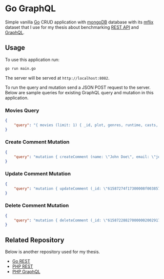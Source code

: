 # Go GraphQL

Simple vanilla [Go](https://golang.org/) CRUD application with [mongoDB](https://www.mongodb.com/) database with its [mflix](https://github.com/neelabalan/mongodb-sample-dataset/tree/main/sample_mflix) dataset that I use for my thesis about benchmarking [REST API](https://restfulapi.net/) and [GraphQL](https://graphql.org/).

## Usage

To use this application run:

```bash
go run main.go
```

The server will be served at `http://localhost:8082`.

To run the query and mutation send a JSON POST request to the server. Below are sample queries for existing GraphQL query and mutation in this application.

### Movies Query

```json
{
	"query": "{ movies (limit: 1) { _id, plot, genres, runtime, casts, num_mflix_comments, title, fullplot, countries, released, directors, writers, rated, awards { wins, nominations, text }, lastupdated, year, imdb { rating, votes, id }, type, tomatoes { viewer { rating, numReviews, meter }, dvd, critic { rating, numReviews, meter } lastUpdated, rotten, production, fresh } } }" 
}
```

### Create Comment Mutation

```json
{
	"query": "mutation { createComment (name: \"John Doe\", email: \"johndoe@gmail.com\", movie_id: \"573a1390f29313caabcd418c\", text: \"Test\") }" 
}
```

### Update Comment Mutation

```json
{
	"query": "mutation { updateComment (_id: \"61587274f17300008f003857\", name: \"John Doe 2\", email: \"johndoe2@gmail.com\", movie_id: \"573a1390f29313caabcd418c\", text: \"Test 2\") }" 
}
```

### Delete Comment Mutation

```json
{
	"query": "mutation { deleteComment (_id: \"615872288270000002002917\") }" 
}
```

## Related Repository

Below is another repository used for my thesis.

* [Go REST](https://github.com/adrianedy/go-rest)
* [PHP REST](https://github.com/adrianedy/php-rest)
* [PHP GraphQL](https://github.com/adrianedy/php-graphql)